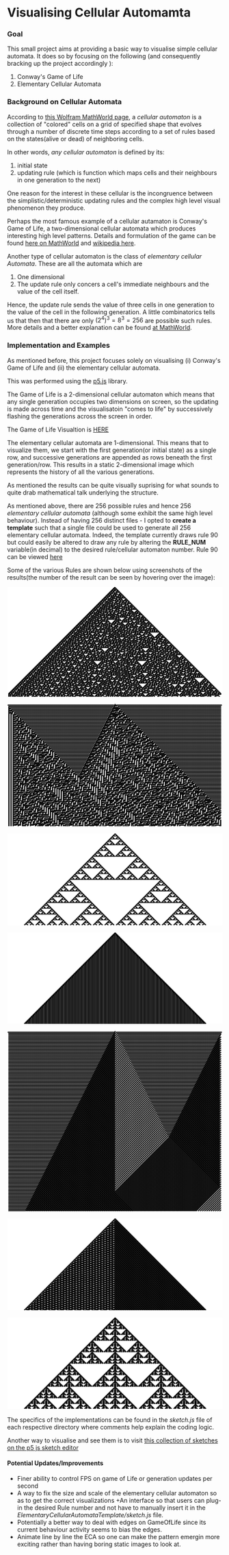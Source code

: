 # Visualising Cellular Automamta

### Goal

This small project aims at providing a basic way to visualise simple cellular automata. It does so by focusing on the following (and consequently bracking up the project accordingly ): 

1. Conway's Game of Life
2. Elementary Cellular Automata


### Background on Cellular Automata

According to [this Wolfram MathWorld page](https://mathworld.wolfram.com/CellularAutomaton.html), a  *cellular automaton* is a collection of "colored" cells on a grid of specified shape that evolves through a number of discrete time steps according to a set of rules based on the states(alive or dead) of neighboring cells.

In other words, _any cellular automaton_ is defined by its:

1. initial state 
2. updating rule (which is function which maps cells and their neighbours in one generation to the next)

One reason for the interest in these cellular is the incongruence between the simplistic/deterministic updating rules 
and the complex high level visual phenomenon they produce.

Perhaps the most famous example of a cellular autamaton is Conway's Game of Life, a two-dimensional cellular automata which 
produces interesting high level patterns. Details and formulation of the game can be found [here on MathWorld](https://mathworld.wolfram.com/GameofLife.html) and [wikipedia here](https://en.wikipedia.org/wiki/Conway%27s_Game_of_Life).

Another type of cellular automaton is the class of _elementary cellular Automata_. These are all the automata which are 

1. One dimensional
2. The update rule only concers a cell's immediate neighbours and the value of the cell itself.

Hence, the update rule sends the value of three cells in one generation to the value of the cell in the following generation. A little combinatorics tells us that then that there are only $(2^4)^3=8^3=256$ are possible such rules. More details and a better explanation can be found [at MathWorld](https://mathworld.wolfram.com/ElementaryCellularAutomaton.html).


### Implementation and Examples

As mentioned before, this project focuses solely on visualising (i) Conway's Game of Life and (ii) the elementary cellular automata. 

This was performed using the [p5.js](https://p5js.org/) library.

The Game of Life is a 2-dimensional cellular automaton which means that any single generation occupies two dimensions on screen, so the updating is made across time and the visualisatoin "comes to life" by successively flashing the generations across the screen in order.

The Game of Life Visualtion is [HERE](https://htmlpreview.github.io/?https://github.com/ciapjl/Visualising-Cellular-Automata/blob/main/GameOfLife/index.html)

The elementary cellular automata are 1-dimensional. This means that to visualize them, we start with the first generation(or initial state) as a single row, and successive generations are appended as rows beneath the first generation/row. This results in a static 2-dimensional image which represents the history of all the various generations. 

As mentioned the results can be quite visually suprising for what sounds to quite drab mathematical talk underlying the structure.

As mentioned above, there are $256$ possible rules and hence $256$ *elementary cellular automata* (although some exhibit the same high level behaviour). Instead of having $256$ distinct files - I opted to __create a template__ such that a single file could be used to generate all $256$ elementary cellular automata. Indeed, the template currently draws rule $90$ but 
could easily be altered to draw any rule by altering the __RULE_NUM__ variable(in decimal) to the desired rule/cellular automaton number. Rule 90 can be viewed [here](https://htmlpreview.github.io/?https://github.com/ciapjl/Visualising-Cellular-Automata/blob/main/ElementaryCellularAutomataTemplate/index.html)

Some of the various Rules are shown below using screenshots of the results(the number of the result can be seen by hovering over the image):

![Rule 30](ElementaryCellularAutomataTemplate/PicturesVariousRules/Rule30.png "Rule 30")

![Rule 45](ElementaryCellularAutomataTemplate/PicturesVariousRules/Rule45.png "Rule 45")

![Rule 90](ElementaryCellularAutomataTemplate/PicturesVariousRules/Rule90.png "Rule 90")

![Rule 94](ElementaryCellularAutomataTemplate/PicturesVariousRules/Rule94.png "Rule 94")

![Rule 99](ElementaryCellularAutomataTemplate/PicturesVariousRules/Rule99.png "Rule 99")

![Rule 118](ElementaryCellularAutomataTemplate/PicturesVariousRules/Rule118.png "Rule 118")

![Rule 150](ElementaryCellularAutomataTemplate/PicturesVariousRules/Rule150.png "Rule 150")




The specifics of the implementations can be found in the _sketch.js_ file of each respective directory where comments help explain the coding logic.

Another way to visualise and see them is to visit [this collection of sketches on the p5 js sketch editor](https://editor.p5js.org/jl.ciapparelli/sketches)



#### Potential Updates/Improvements

+ Finer ability to control FPS on game of Life or generation updates per second
+ A way to fix the size and scale of the elementary cellular automaton so as to get the correct visualizations
+An interface so that users can plug-in the desired Rule number and not have to manually insert it 
in the _ElementaryCellularAutomataTemplate/sketch.js_ file.
+ Potentially a better way to deal with edges on GameOfLife since its current behaviour activity seems to bias the edges.
+ Animate line by line the ECA so one can make the pattern emergin more exciting rather than having boring static images to look at.